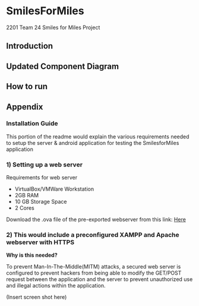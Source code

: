 # SmilesForMiles
2201 Team 24 Smiles for Miles Project

## Introduction

## Updated Component Diagram

## How to run

## Appendix

### Installation Guide
This portion of the readme would explain the various requirements needed to setup the server & android application for testing the SmilesforMiles application

### 1) Setting up a web server

Requirements for web server
  * VirtualBox/VMWare Workstation
  * 2GB RAM
  * 10 GB Storage Space
  * 2 Cores

  Download the .ova file of the pre-exported webserver from this link: [Here](https://drive.google.com/open?id=1p9gm9_exVeCiIgwtNIiAB_qnpEsXqFXJ)

### 2) This would include a preconfigured XAMPP and Apache webserver with HTTPS 

  **Why is this needed?**

  To prevent Man-In-The-Middle(MITM) attacks, a secured web server is configured to prevent hackers from being able to modify the GET/POST request between the application and the server to prevent unauthorized use and illegal actions within the application.

  (Insert screen shot here)
